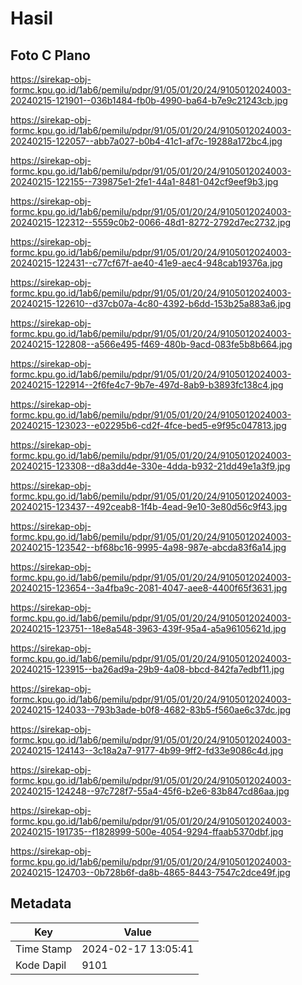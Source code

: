 # Hasil

## Foto C Plano

https://sirekap-obj-formc.kpu.go.id/1ab6/pemilu/pdpr/91/05/01/20/24/9105012024003-20240215-121901--036b1484-fb0b-4990-ba64-b7e9c21243cb.jpg

https://sirekap-obj-formc.kpu.go.id/1ab6/pemilu/pdpr/91/05/01/20/24/9105012024003-20240215-122057--abb7a027-b0b4-41c1-af7c-19288a172bc4.jpg

https://sirekap-obj-formc.kpu.go.id/1ab6/pemilu/pdpr/91/05/01/20/24/9105012024003-20240215-122155--739875e1-2fe1-44a1-8481-042cf9eef9b3.jpg

https://sirekap-obj-formc.kpu.go.id/1ab6/pemilu/pdpr/91/05/01/20/24/9105012024003-20240215-122312--5559c0b2-0066-48d1-8272-2792d7ec2732.jpg

https://sirekap-obj-formc.kpu.go.id/1ab6/pemilu/pdpr/91/05/01/20/24/9105012024003-20240215-122431--c77cf67f-ae40-41e9-aec4-948cab19376a.jpg

https://sirekap-obj-formc.kpu.go.id/1ab6/pemilu/pdpr/91/05/01/20/24/9105012024003-20240215-122610--d37cb07a-4c80-4392-b6dd-153b25a883a6.jpg

https://sirekap-obj-formc.kpu.go.id/1ab6/pemilu/pdpr/91/05/01/20/24/9105012024003-20240215-122808--a566e495-f469-480b-9acd-083fe5b8b664.jpg

https://sirekap-obj-formc.kpu.go.id/1ab6/pemilu/pdpr/91/05/01/20/24/9105012024003-20240215-122914--2f6fe4c7-9b7e-497d-8ab9-b3893fc138c4.jpg

https://sirekap-obj-formc.kpu.go.id/1ab6/pemilu/pdpr/91/05/01/20/24/9105012024003-20240215-123023--e02295b6-cd2f-4fce-bed5-e9f95c047813.jpg

https://sirekap-obj-formc.kpu.go.id/1ab6/pemilu/pdpr/91/05/01/20/24/9105012024003-20240215-123308--d8a3dd4e-330e-4dda-b932-21dd49e1a3f9.jpg

https://sirekap-obj-formc.kpu.go.id/1ab6/pemilu/pdpr/91/05/01/20/24/9105012024003-20240215-123437--492ceab8-1f4b-4ead-9e10-3e80d56c9f43.jpg

https://sirekap-obj-formc.kpu.go.id/1ab6/pemilu/pdpr/91/05/01/20/24/9105012024003-20240215-123542--bf68bc16-9995-4a98-987e-abcda83f6a14.jpg

https://sirekap-obj-formc.kpu.go.id/1ab6/pemilu/pdpr/91/05/01/20/24/9105012024003-20240215-123654--3a4fba9c-2081-4047-aee8-4400f65f3631.jpg

https://sirekap-obj-formc.kpu.go.id/1ab6/pemilu/pdpr/91/05/01/20/24/9105012024003-20240215-123751--18e8a548-3963-439f-95a4-a5a96105621d.jpg

https://sirekap-obj-formc.kpu.go.id/1ab6/pemilu/pdpr/91/05/01/20/24/9105012024003-20240215-123915--ba26ad9a-29b9-4a08-bbcd-842fa7edbf11.jpg

https://sirekap-obj-formc.kpu.go.id/1ab6/pemilu/pdpr/91/05/01/20/24/9105012024003-20240215-124033--793b3ade-b0f8-4682-83b5-f560ae6c37dc.jpg

https://sirekap-obj-formc.kpu.go.id/1ab6/pemilu/pdpr/91/05/01/20/24/9105012024003-20240215-124143--3c18a2a7-9177-4b99-9ff2-fd33e9086c4d.jpg

https://sirekap-obj-formc.kpu.go.id/1ab6/pemilu/pdpr/91/05/01/20/24/9105012024003-20240215-124248--97c728f7-55a4-45f6-b2e6-83b847cd86aa.jpg

https://sirekap-obj-formc.kpu.go.id/1ab6/pemilu/pdpr/91/05/01/20/24/9105012024003-20240215-191735--f1828999-500e-4054-9294-ffaab5370dbf.jpg

https://sirekap-obj-formc.kpu.go.id/1ab6/pemilu/pdpr/91/05/01/20/24/9105012024003-20240215-124703--0b728b6f-da8b-4865-8443-7547c2dce49f.jpg


## Metadata

| Key        | Value               |
| ---------- | ------------------- |
| Time Stamp | 2024-02-17 13:05:41 |
| Kode Dapil | 9101                |



